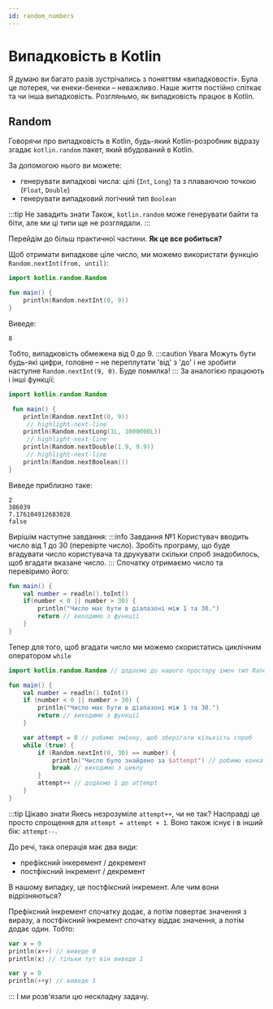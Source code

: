 ```yaml
---
id: random_numbers
---
```

# Випадковість в Kotlin
Я думаю ви багато разів зустрічались з поняттям «випадковості». 
Була це лотерея, чи енеки-бенеки – неважливо. 
Наше життя постійно спіткає та чи інша випадковість. Розгляньмо, як випадковість працює в Kotlin.

## Random
Говорячи про випадковість в Kotlin, будь-який Kotlin-розробник відразу згадає `kotlin.random`
пакет, який вбудований в Kotlin.

За допомогою нього ви можете:
- генерувати випадкові числа: цілі (`Int`, `Long`) та з плаваючою точкою (`Float`, `Double`)
- генерувати випадковий логічний тип `Boolean`

:::tip Не завадить знати
Також, `kotlin.random` може генерувати байти та біти, але ми ці типи ще не розглядали.
:::

Перейдім до більш практичної частини. **Як це все робиться?**

Щоб отримати випадкове ціле число, ми можемо використати функцію `Random.nextInt(from, until)`:
```kotlin title="Main.kt"
import kotlin.random.Random

fun main() {
    println(Random.nextInt(0, 9))
}
```
Виведе:
```text title="Console"
8
```
Тобто, випадковість обмежена від 0 до 9. 
:::caution Увага
Можуть бути будь-які цифри, головне – не переплутати
'від' з 'до' і не зробити наступне `Random.nextInt(9, 0)`. Буде помилка!
:::
За аналогією працюють і інші функції:
```kotlin title="Main.kt"
import kotlin.random.Random

 fun main() {
    println(Random.nextInt(0, 9))
     // highlight-next-line
    println(Random.nextLong(1L, 1000000L))
     // highlight-next-line
    println(Random.nextDouble(1.9, 9.9))
     // highlight-next-line
    println(Random.nextBoolean()) 
}
```
Виведе приблизно таке:
```text title="Console"
2
386039
7.176104912683028
false
```
Вирішім наступне завдання:
:::info Завдання №1
Користувач вводить число від 1 до 30 (перевірте число). Зробіть програму, що буде
вгадувати число користувача та друкувати скільки спроб знадобилось, щоб вгадати вказане число.
:::
Спочатку отримаємо число та перевіримо його:
```kotlin {2-6}
fun main() {
    val number = readln().toInt()
    if(number < 0 || number > 30) {
        println("Число має бути в діапазоні між 1 та 30.")
        return // виходимо з функції
    }
}
```
Тепер для того, щоб вгадати число ми можемо скористатись циклічним оператором `while`

```kotlin {1,10-16}
import kotlin.random.Random // додаємо до нашого простору імен тип Random

fun main() {
    val number = readln().toInt()
    if (number < 0 || number > 30) {
        println("Число має бути в діапазоні між 1 та 30.")
        return // виходимо з функції
    }

    var attempt = 0 // робимо змінну, щоб зберігати кількість спроб
    while (true) {
        if (Random.nextInt(0, 30) == number) {
            println("Число було знайдено за $attempt") // робимо конкатенацію
            break // виходимо з циклу
        }
        attempt++ // додаємо 1 до attempt
    }
}
```
:::tip Цікаво знати
Якесь незрозуміле `attempt++`, чи не так? Насправді це просто спрощення для
`attempt = attempt + 1`. Воно також існує і в інший бік: `attempt--`.

До речі, така операція має два види:
- префіксний інкеремент / декремент
- постфіксний інкремент / декремент

В нашому випадку, це постфіксний інкремент. Але чим вони відрізняються?

Префіксний інкремент спочатку додає, а потім повертає значення з виразу, а постфіксний
інкремент спочатку віддає значення, а потім додає один. Тобто:
```kotlin
var x = 0
println(x++) // виведе 0
println(x) // тільки тут він виведе 1

var y = 0
println(++y) // виведе 1
```
:::
І ми розв'язали цю нескладну задачу.

[//]: # (## SecureRandom)

[//]: # (Ми поговорили про звичайний Random, тепер же поговоримо про більш безпечнішу випадковість.)

[//]: # (Чому звичайна випадковість не є безпечною? Щоб не вдаватись в математику, скажу просто –)

[//]: # (алгоритм отримання є «передбачуваним». Тобто, знаючи, як працює алгоритм, ви можете)

[//]: # (передбачити наступне число.)

[//]: # ()
[//]: # (І тут нам на допомогу приходить «безпечний» варіант випадковості.)

[//]: # (Чому ця випадковість є безпечною, а попередня ні? Все просто: SecureRandom )

[//]: # (використовує випадкові дані з операційної системи. Які саме? Наприклад, може брати)

[//]: # (дані поведінки користувача &#40;рух миші та ін.&#41;, які завжди є унікальними. )

[//]: # (Також SecureRandom використовує більш надійний алгоритм генерації випадкових чисел.)

[//]: # ()
[//]: # (:::tip Дізнатись більше)

[//]: # (Якщо зацікавлені в цій темі, можете прочитати )

[//]: # ([цю відповідь]&#40;https://stackoverflow.com/a/11052736/11849017&#41; на stackoverflow.)

[//]: # (:::)

[//]: # (За назвами функції не відрізняються, але за параметрами – так.)

[//]: # (Але, ми можемо зкористатись функцією `asKotlinRandom&#40;&#41;`, )

[//]: # (щоб мати такі ж самі функції, як і у попереднього Random.)

[//]: # ()
[//]: # (```kotlin title="Main.kt")

[//]: # (import java.security.SecureRandom // SecureRandom не є частиною Kotlin, але є на платформі Java.)

[//]: # (import kotlin.random.Random)

[//]: # (import kotlin.random.asKotlinRandom)

[//]: # ()
[//]: # (fun main&#40;&#41; {)

[//]: # (    val random: Random = SecureRandom&#40;&#41;.asKotlinRandom&#40;&#41;)

[//]: # (    println&#40;random.nextInt&#40;1, 9&#41;&#41;)

[//]: # (})

[//]: # (```)

[//]: # (:::info Інформація)

[//]: # (Як ви вже бачите, ми отримуємо SecureRandom за допомогою функції `SecureRandom&#40;&#41;`)

[//]: # (&#40;насправді, це не зовсім так, але поки так залишимо&#41;, яка повертає нам тип даних від імені якого)

[//]: # (ми вже можемо робити операції.)

[//]: # (:::)


